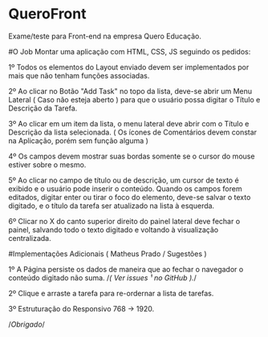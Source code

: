 # QueroFront
Exame/teste para Front-end na empresa Quero Educação.

#O Job
Montar uma aplicação com HTML, CSS, JS seguindo os pedidos:

1º Todos os elementos do Layout enviado devem ser implementados por mais que não tenham funções associadas.

2º Ao clicar no Botão "Add Task" no topo da lista, deve-se abrir um Menu Lateral ( Caso não esteja aberto ) para que o usuário possa digitar o Título e Descrição da Tarefa.

3º Ao clicar em um item da lista, o menu lateral deve abrir com o Título e Descrição da lista selecionada. ( Os ícones de Comentários devem constar na Aplicação, porém sem função alguma )

4º Os campos devem mostrar suas bordas somente se o cursor do mouse estiver sobre o mesmo.

5º Ao clicar no campo de título ou de descrição, um cursor de texto é exibido e o usuário pode inserir o conteúdo. Quando os campos forem editados, digitar enter ou tirar o foco do elemento, deve-se salvar o texto digitado, e o título da tarefa ser atualizado na lista à esquerda.

6º Clicar no X do canto superior direito do painel lateral deve fechar o painel, salvando todo o texto digitado e voltando à visualização centralizada.

#Implementações Adicionais ( Matheus Prado / Sugestões )

1º A Página persiste os dados de maneira que ao fechar o navegador o conteúdo digitado não suma. /*( Ver issues ¹ no GitHub ).*/

2º Clique e arraste a tarefa para re-ordernar a lista de tarefas.

3º Estruturação do Responsivo 768 -> 1920.

/*Obrigado*/
